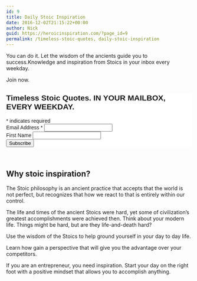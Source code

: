 ```yaml
---
id: 9
title: Daily Stoic Inspiration
date: 2016-12-02T21:15:22+00:00
author: Nick
guid: https://heroicinspiration.com/?page_id=9
permalink: /timeless-stoic-quotes, daily-stoic-inspiration
---
```


<div>
  <p>
    You can do it. Let the wisdom of the ancients guide you to success.Knowledge and inspiration from Stoics in your inbox every weekday.
  </p>
  
  <p>
    Join now.<br /> <!-- Begin MailChimp Signup Form -->
  </p>
  
  <div id="mc_embed_signup">
 
<style type="text/css">
	#mc_embed_signup{background:#fff; clear:left; font:14px Helvetica,Arial,sans-serif; }<br />	/* Add your own MailChimp form style overrides in your site stylesheet or in this style block.<br />	   We recommend moving this block and the preceding CSS link to the HEAD of your HTML file. */<br /></style>
<div id="mc_embed_signup"><form id="mc-embedded-subscribe-form" class="validate" action="//ironboundsoftware.us4.list-manage.com/subscribe/post?u=b85e98fe64eeecfe8380a6780&amp;id=3eb61d2bdd" method="post" name="mc-embedded-subscribe-form" novalidate="" target="_blank">
<div id="mc_embed_signup_scroll">
<h2>Timeless Stoic Quotes. IN YOUR MAILBOX, EVERY WEEKDAY.</h2>
<div class="indicates-required"><span class="asterisk">*</span> indicates required</div>
<div class="mc-field-group"><label for="mce-EMAIL">Email Address <span class="asterisk">*</span>
</label>
<input id="mce-EMAIL" class="required email" name="EMAIL" type="email" value="" /></div>
<div class="mc-field-group"><label for="mce-FNAME">First Name </label>
<input id="mce-FNAME" class="" name="FNAME" type="text" value="" /></div>
<div id="mce-responses" class="clear"></div>
<!-- real people should not fill this in and expect good things - do not remove this or risk form bot signups-->
<div style="position: absolute; left: -5000px;"><input tabindex="-1" name="b_b85e98fe64eeecfe8380a6780_3eb61d2bdd" type="text" value="" /></div>
<div class="clear"><input id="mc-embedded-subscribe" class="button" name="subscribe" type="submit" value="Subscribe" /></div>
</div>
</form></div>
<script type='text/javascript' src='//s3.amazonaws.com/downloads.mailchimp.com/js/mc-validate.js'></script><script type='text/javascript'>(function($) {window.fnames = new Array(); window.ftypes = new Array();fnames[0]='EMAIL';ftypes[0]='email';fnames[1]='FNAME';ftypes[1]='text';}(jQuery));var $mcj = jQuery.noConflict(true);</script> </div>
  
  <p>
    <br /> <!--End mc_embed_signup-->
  </p>
  
  <h2>
    Why stoic inspiration?
  </h2>
  
  <p>
    The Stoic philosophy is an ancient practice that accepts that the world is not perfect, but recognizes that how we react to that is entirely within our control.
  </p>
  
  <p>
    The life and times of the ancient Stoics were hard, yet some of civilization&#8217;s greatest accomplishments were achieved then. Think about your modern life. Things might be hard, but are they life-and-death hard?
  </p>
  
  <p>
    Use the wisdom of the Stoics to help ground yourself in your day to day life.
  </p>
  
  <p>
    Learn how gain a perspective that will give you the advantage over your competitors.
  </p>
  
  <p>
    If you are an entrepreneur, you need inspiration. Start your day on the right foot with a positive mindset that allows you to accomplish anything.
  </p>
  
  <p>
    &nbsp;
  </p>
</div>
